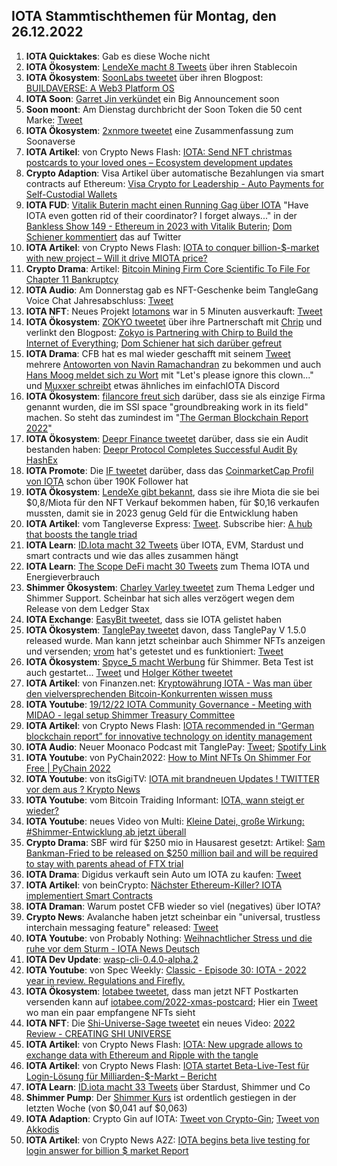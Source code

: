 ## IOTA Stammtischthemen für Montag, den 26.12.2022

1. **IOTA Quicktakes**: Gab es diese Woche nicht 
2. **IOTA Ökosystem**: [LendeXe macht 8 Tweets](https://twitter.com/LendeXeFinance/status/1604832261995745280?s=20&t=Iqilz3YvTMlJiU_81fBfCg) über ihren Stablecoin
3. **IOTA Ökosystem**: [SoonLabs tweetet](https://twitter.com/soon_labs/status/1605077434998480896?s=20&t=Iqilz3YvTMlJiU_81fBfCg) über ihren Blogpost: [BUILDAVERSE: A Web3 Platform OS](https://soonlabs.medium.com/buildaverse-a-web3-platform-os-981c3aef5b5e)
4. **IOTA Soon**: [Garret Jin verkündet](https://twitter.com/GarrettBullish/status/1603379605435744256?s=20&t=RHw1Kv8gA7iiLDgtZ_85lA) ein Big Announcement soon 
5. **Soon moont**: Am Dienstag durchbricht der Soon Token die 50 cent Marke: [Tweet](https://twitter.com/the_uploadfiltr/status/1605142025405349888?s=20&t=3SYN_1Ha3eivvqxZvyVaYA)
6. **IOTA Ökosystem**: [2xnmore tweetet](https://twitter.com/2xnmore/status/1604783247770103808?s=20&t=3SYN_1Ha3eivvqxZvyVaYA) eine Zusammenfassung zum Soonaverse
7. **IOTA Artikel**: von Crypto News Flash: [IOTA: Send NFT christmas postcards to your loved ones – Ecosystem development updates](https://www.crypto-news-flash.com/iota-send-nft-christmas-postcards-to-your-loved-ones-ecosystem-development-updates/)
8. **Crypto Adaption**: Visa Artikel über automatische Bezahlungen via smart contracts auf Ethereum: [Visa Crypto for Leadership - Auto Payments for Self-Custodial Wallets](https://usa.visa.com/solutions/crypto/auto-payments-for-self-custodial-wallets.html)
9. **IOTA FUD**: [Vitalik Buterin macht einen Running Gag über IOTA](https://www.youtube.com/clip/UgkxXOq3ReA2uaThJy7eX8DM94hKLeRbvLFM) "Have IOTA even gotten rid of their coordinator? I forget always..." in der [Bankless Show 149 - Ethereum in 2023 with Vitalik Buterin](https://www.youtube.com/watch?v=QXKqIIf6_AE&feature=youtu.be); [Dom Schiener kommentiert](https://twitter.com/DomSchiener/status/1605192497172463617?s=20&t=WGe-Q1ZgaM9_BuQJyaCviw) das auf Twitter
10. **IOTA Artikel**: von Crypto News Flash: [IOTA to conquer billion-$-market with new project – Will it drive MIOTA price?](https://www.crypto-news-flash.com/iota-to-conquer-billion-market-with-new-project-will-it-drive-miota-price/)
11. **Crypto Drama**: Artikel: [Bitcoin Mining Firm Core Scientific To File For Chapter 11 Bankruptcy](https://watcher.guru/news/bitcoin-mining-firm-core-scientific-to-file-for-chapter-11-bankruptcy)
12. **IOTA Audio**: Am Donnerstag gab es NFT-Geschenke beim TangleGang Voice Chat Jahresabschluss: [Tweet](https://twitter.com/GangTangleTalk/status/1605457098338439170?s=20&t=gJv3LGTjICxgo_ylj70m8A)
13. **IOTA NFT**: Neues Projekt [Iotamons](https://twitter.com/iotamons) war in 5 Minuten ausverkauft: [Tweet](https://twitter.com/iotamons/status/1605280129919467520?s=20&t=gJv3LGTjICxgo_ylj70m8A)
14. **IOTA Ökosystem**: [ZOKYO tweetet](https://twitter.com/ZOKYO_io/status/1605189292695093248?s=20&t=gJv3LGTjICxgo_ylj70m8A) über ihre Partnerschaft mit [Chrip](https://twitter.com/ChirpIoT) und verlinkt den Blogpost: [Zokyo is Partnering with Chirp to Build the Internet of Everything](https://medium.com/@zokyo.io/zokyo-is-partnering-with-chirp-to-build-the-internet-of-everything-1d322d3c71bf); [Dom Schiener hat sich darüber gefreut](https://twitter.com/DomSchiener/status/1605229925434269697?s=20&t=gJv3LGTjICxgo_ylj70m8A)
15. **IOTA Drama**: CFB hat es mal wieder geschafft mit seinem [Tweet](https://twitter.com/c___f___b/status/1605195801554485248?s=20&t=gJv3LGTjICxgo_ylj70m8A) mehrere [Antoworten von Navin Ramachandran](https://twitter.com/navinram999/status/1605215401171992582?s=20&t=gJv3LGTjICxgo_ylj70m8A) zu bekommen und auch [Hans Moog meldet sich zu Wort](https://twitter.com/hus_qy/status/1605377802953707520?s=20&t=gJv3LGTjICxgo_ylj70m8A) mit "Let's please ignore this clown..." und [Muxxer schreibt](https://discordapp.com/channels/446950114913943562/667033563291451405/1056512135703822336) etwas ähnliches im einfachIOTA Discord
16. **IOTA Ökosystem**: [filancore freut sich](https://twitter.com/FilancoreGmbH/status/1605484248311377921?s=20&t=zhyASLQCNe-YPFCGYM1TMw) darüber, dass sie als einzige Firma genannt wurden, die im SSI space "groundbreaking work in its field" machen. So steht das zumindest im "[The German Blockchain Report 2022](https://www.certik.com/resources/blog/45sb7IJngkQuoTz9fWpWmQ-the-german-blockchain-report-2022)"
17. **IOTA Ökosystem**: [Deepr Finance tweetet](https://twitter.com/DeeprFinance/status/1605222935714844677?s=20&t=L2o8s-mjCSmVfljBZg58Pw) darüber, dass sie ein Audit bestanden haben: [Deepr Protocol Completes Successful Audit By HashEx](https://medium.com/@Deepr.Finance/deepr-protocol-completes-successful-audit-by-hashex-70b10304031f)
18. **IOTA Promote**: Die [IF tweetet](https://twitter.com/iota/status/1605491652851900424?s=20&t=_70r6vmPk7U58plHouJX2w) darüber, dass das [CoinmarketCap Profil von IOTA](https://coinmarketcap.com/community/profile/IOTA) schon über 190K Follower hat
19. **IOTA Ökosystem**: [LendeXe gibt bekannt](https://twitter.com/LendeXeFinance/status/1605572982889496577?s=20&t=zhyASLQCNe-YPFCGYM1TMw), dass sie ihre Miota die sie bei $0,8/Miota für den NFT Verkauf bekommen haben, für $0,16 verkaufen mussten, damit sie in 2023 genug Geld für die Entwicklung haben
20. **IOTA Artikel**: vom Tangleverse Express: [Tweet](https://twitter.com/TangleVerseWeb/status/1605554715181268992?s=20&t=zhyASLQCNe-YPFCGYM1TMw). Subscribe hier: [A hub that boosts the tangle triad](https://tangleverse.io/)
21. **IOTA Learn**: [ID.Iota macht 32 Tweets](https://twitter.com/id_iota/status/1605593975087239168?s=20&t=hDKxuAZ1OwjoGdSxW86dMg) über IOTA, EVM, Stardust und smart contracts und wie das alles zusammen hängt
22. **IOTA Learn**: [The Scope DeFi macht 30 Tweets](https://twitter.com/ScopeDefi/status/1605245717605498880?s=20&t=f-WnBXQhoxGslxANp5IiJQ) zum Thema IOTA und Energieverbrauch
23. **Shimmer Ökosystem**: [Charley Varley tweetet](https://twitter.com/c_varley/status/1605681273950810112?s=20&t=f-WnBXQhoxGslxANp5IiJQ) zum Thema Ledger und Shimmer Support. Scheinbar hat sich alles verzögert wegen dem Release von dem Ledger Stax
24. **IOTA Exchange**: [EasyBit tweetet](https://twitter.com/EasyBit_com/status/1605667379874258971?s=20&t=f-WnBXQhoxGslxANp5IiJQ), dass sie IOTA gelistet haben
25. **IOTA Ökosystem**: [TanglePay tweetet](https://twitter.com/tanglepaycom/status/1605746170697248769?s=20&t=f-WnBXQhoxGslxANp5IiJQ) davon, dass TanglePay V 1.5.0 released wurde. Man kann jetzt scheinbar auch Shimmer NFTs anzeigen und versenden; [vrom](https://twitter.com/Vrom14286662) hat's getestet und es funktioniert: [Tweet](https://twitter.com/Vrom14286662/status/1606059326493274112?s=20&t=0TH63cnbkYCCgr0Ma83IYg)
26. **IOTA Ökosystem**: [Spyce_5 macht Werbung](https://twitter.com/SPYCE_5/status/1605836111292600320?s=20&t=f-WnBXQhoxGslxANp5IiJQ) für Shimmer. Beta Test ist auch gestartet... [Tweet](https://twitter.com/SPYCE_5/status/1605967931355054081?s=20&t=q_55bpqa2TZTZ-YZ770S4Q) und [Holger Köther tweetet](https://twitter.com/HolgerKoether/status/1605971996528873483?s=20&t=q_55bpqa2TZTZ-YZ770S4Q)
27. **IOTA Artikel**: von Finanzen.net: [Kryptowährung IOTA - Was man über den vielversprechenden Bitcoin-Konkurrenten wissen muss](https://www.finanzen.net/nachricht/devisen/iota-token-kryptowaehrung-iota-was-man-ueber-den-vielversprechenden-bitcoin-konkurrenten-wissen-muss-5597663)
28. **IOTA Youtube**: [19/12/22 IOTA Community Governance - Meeting with MIDAO - legal setup Shimmer Treasury Committee](https://www.youtube.com/watch?v=VCOWt7O8tfc)
29. **IOTA Artikel**: von Crypto News Flash: [IOTA recommended in “German blockchain report” for innovative technology on identity management](https://www.crypto-news-flash.com/iota-recommended-in-german-blockchain-report-for-innovative-technology-on-identity-management/)
30. **IOTA Audio**: Neuer Moonaco Podcast mit TanglePay: [Tweet](https://twitter.com/MoonacoPodcast/status/1605900000923471873?s=20&t=doOsoRSvo_dqVmsIIZSAog); [Spotify Link](https://open.spotify.com/episode/6WHQkl3wgsnPUkfZrpSiJF?si=EQsExK_RT8ScBIABh9VDiA&nd=1)
31. **IOTA Youtube**: von PyChain2022: [How to Mint NFTs On Shimmer For Free | PyChain 2022](https://www.youtube.com/watch?v=CXapvM-vM3A)
32. **IOTA Youtube**: von itsGigiTV: [IOTA mit brandneuen Updates ! TWITTER vor dem aus ? Krypto News](https://www.youtube.com/watch?v=-habSoRgMm0)
33. **IOTA Youtube**: vom Bitcoin Traiding Informant: [IOTA, wann steigt er wieder?](https://www.youtube.com/watch?v=QQ2LvqcUwaY)
34. **IOTA Youtube**: neues Video von Multi: [Kleine Datei, große Wirkung: #Shimmer-Entwicklung ab jetzt überall](https://www.youtube.com/watch?v=PXAV2qdVwPQ)
35. **Crypto Drama**: SBF wird für $250 mio in Hausarest gesetzt: Artikel: [Sam Bankman-Fried to be released on $250 million bail and will be required to stay with parents ahead of FTX trial](https://www.businessinsider.com/sam-bankman-fried-bail-ftx-manhattan-court-appearance-hearing-2022-12)
36. **IOTA Drama**: Digidus verkauft sein Auto um IOTA zu kaufen: [Tweet](https://twitter.com/DigidusPrime/status/1606049900658978816?s=20&t=0TH63cnbkYCCgr0Ma83IYg)
37. **IOTA Artikel**: von beinCrypto: [Nächster Ethereum-Killer? IOTA implementiert Smart Contracts](https://de.beincrypto.com/naechster-ethereum-killer-iota-implementiert-smart-contracts/)
38. **IOTA Draman**: Warum postet CFB wieder so viel (negatives) über IOTA?
39. **Crypto News**: Avalanche haben jetzt scheinbar ein "universal, trustless interchain messaging feature" released: [Tweet](https://twitter.com/el33th4xor/status/1606015195519729665?t=Zfnh1uQ_yJN5L8tgINSKPQ&s=19)
40. **IOTA Youtube**: von Probably Nothing: [Weihnachtlicher Stress und die ruhe vor dem Sturm - IOTA News Deutsch](https://www.youtube.com/watch?v=YO40wMiqZXA)
41. **IOTA Dev Update**: [wasp-cli-0.4.0-alpha.2](https://github.com/iotaledger/wasp/releases/tag/v0.4.0-alpha.2)
42. **IOTA Youtube**: von Spec Weekly: [Classic - Episode 30: IOTA - 2022 year in review. Regulations and Firefly.](https://www.youtube.com/watch?v=Aa-OforOLuM&t=160s)
43. **IOTA Ökosystem**: [Iotabee tweetet](https://twitter.com/iotabee/status/1606567725014437888?s=20&t=coid4DLrT_gWiIHayS1K0A), dass man jetzt NFT Postkarten versenden kann auf [iotabee.com/2022-xmas-postcard](https://iotabee.com/2022-xmas-postcard); Hier ein [Tweet](https://twitter.com/KryptoniteAli/status/1606874213297840132?s=20&t=gtBthzxiz7vRJrt3Nciqqg) wo man ein paar empfangene NFTs sieht
44. **IOTA NFT**: Die [Shi-Universe-Sage tweetet](https://twitter.com/Shiuniverse/status/1606411374028103703?s=20&t=gtBthzxiz7vRJrt3Nciqqg) ein neues Video: [2022 Review - CREATING SHI UNIVERSE](https://www.youtube.com/watch?v=T_3xQGIwg3M)
45. **IOTA Artikel**: von Crypto News Flash: [IOTA: New upgrade allows to exchange data with Ethereum and Ripple with the tangle](https://www.crypto-news-flash.com/iota-new-upgrade-allows-to-exchange-data-with-ethereum-and-ripple-with-the-tangle/)
46. **IOTA Artikel**: von Crypto News Flash: [IOTA startet Beta-Live-Test für Login-Lösung für Milliarden-$-Markt – Bericht](https://www.crypto-news-flash.com/iota-new-upgrade-allows-to-exchange-data-with-ethereum-and-ripple-with-the-tangle/)
47. **IOTA Learn**: [ID.iota macht 33 Tweets](https://twitter.com/id_iota/status/1605593975087239168?s=20&t=pyS285eF7u8csNi5IZwL5g) über Stardust, Shimmer und Co
48. **Shimmer Pump**: Der [Shimmer Kurs](https://coinmarketcap.com/currencies/shimmer/) ist ordentlich gestiegen in der letzten Woche (von $0,041 auf $0,063) 
49. **IOTA Adaption**: Crypto Gin auf IOTA: [Tweet von Crypto-Gin](https://twitter.com/Crypto_Gin21/status/1607305859360784384?s=20&t=bk-6-rqDjsnD_mil-D4VWQ); [Tweet von Akkodis](https://twitter.com/akkodis_de/status/1607406003665920002)
50. **IOTA Artikel**: von Crypto News A2Z: [IOTA begins beta live testing for login answer for billion $ market Report](https://cryptonewsa2z.com/iota-begins-beta-live-testing-for-login-answer-for-billion-market-report/)



